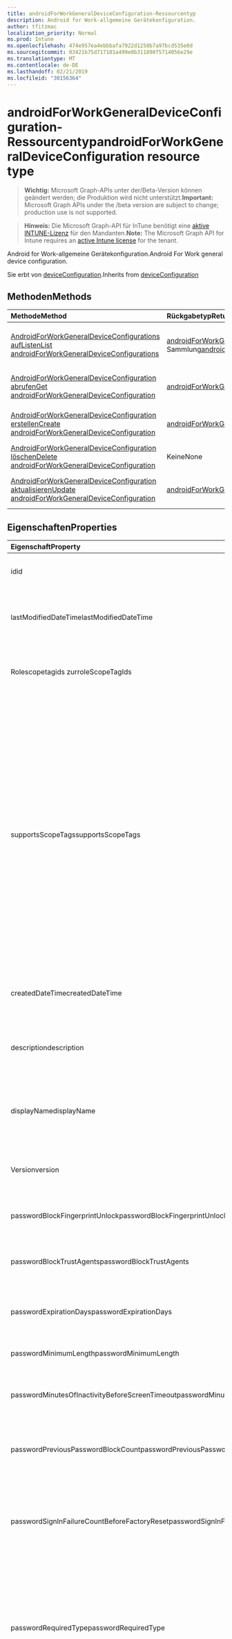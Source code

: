 ```yaml
---
title: androidForWorkGeneralDeviceConfiguration-Ressourcentyp
description: Android for Work-allgemeine Gerätekonfiguration.
author: tfitzmac
localization_priority: Normal
ms.prod: Intune
ms.openlocfilehash: 474e957ea4ebbbafa7922d1258b7a97bcd535e0d
ms.sourcegitcommit: 03421b75d717101a499e0b311890f5714056e29e
ms.translationtype: MT
ms.contentlocale: de-DE
ms.lasthandoff: 02/21/2019
ms.locfileid: "30156364"
---
```

# <a name="androidforworkgeneraldeviceconfiguration-resource-type"></a><span data-ttu-id="3cdc5-103">androidForWorkGeneralDeviceConfiguration-Ressourcentyp</span><span class="sxs-lookup"><span data-stu-id="3cdc5-103">androidForWorkGeneralDeviceConfiguration resource type</span></span>

> <span data-ttu-id="3cdc5-104">**Wichtig:** Microsoft Graph-APIs unter der/Beta-Version können geändert werden; die Produktion wird nicht unterstützt.</span><span class="sxs-lookup"><span data-stu-id="3cdc5-104">**Important:** Microsoft Graph APIs under the /beta version are subject to change; production use is not supported.</span></span>

> <span data-ttu-id="3cdc5-105">**Hinweis:** Die Microsoft Graph-API für InTune benötigt eine [aktive INTUNE-Lizenz](https://go.microsoft.com/fwlink/?linkid=839381) für den Mandanten.</span><span class="sxs-lookup"><span data-stu-id="3cdc5-105">**Note:** The Microsoft Graph API for Intune requires an [active Intune license](https://go.microsoft.com/fwlink/?linkid=839381) for the tenant.</span></span>

<span data-ttu-id="3cdc5-106">Android for Work-allgemeine Gerätekonfiguration.</span><span class="sxs-lookup"><span data-stu-id="3cdc5-106">Android For Work general device configuration.</span></span>


<span data-ttu-id="3cdc5-107">Sie erbt von [deviceConfiguration](../resources/intune-deviceconfig-deviceconfiguration.md).</span><span class="sxs-lookup"><span data-stu-id="3cdc5-107">Inherits from [deviceConfiguration](../resources/intune-deviceconfig-deviceconfiguration.md)</span></span>

## <a name="methods"></a><span data-ttu-id="3cdc5-108">Methoden</span><span class="sxs-lookup"><span data-stu-id="3cdc5-108">Methods</span></span>
|<span data-ttu-id="3cdc5-109">Methode</span><span class="sxs-lookup"><span data-stu-id="3cdc5-109">Method</span></span>|<span data-ttu-id="3cdc5-110">Rückgabetyp</span><span class="sxs-lookup"><span data-stu-id="3cdc5-110">Return Type</span></span>|<span data-ttu-id="3cdc5-111">Beschreibung</span><span class="sxs-lookup"><span data-stu-id="3cdc5-111">Description</span></span>|
|:---|:---|:---|
|[<span data-ttu-id="3cdc5-112">AndroidForWorkGeneralDeviceConfigurations aufListen</span><span class="sxs-lookup"><span data-stu-id="3cdc5-112">List androidForWorkGeneralDeviceConfigurations</span></span>](../api/intune-deviceconfig-androidforworkgeneraldeviceconfiguration-list.md)|<span data-ttu-id="3cdc5-113">[androidForWorkGeneralDeviceConfiguration](../resources/intune-deviceconfig-androidforworkgeneraldeviceconfiguration.md) -Sammlung</span><span class="sxs-lookup"><span data-stu-id="3cdc5-113">[androidForWorkGeneralDeviceConfiguration](../resources/intune-deviceconfig-androidforworkgeneraldeviceconfiguration.md) collection</span></span>|<span data-ttu-id="3cdc5-114">AufListen von Eigenschaften und Beziehungen der [androidForWorkGeneralDeviceConfiguration](../resources/intune-deviceconfig-androidforworkgeneraldeviceconfiguration.md) -Objekte.</span><span class="sxs-lookup"><span data-stu-id="3cdc5-114">List properties and relationships of the [androidForWorkGeneralDeviceConfiguration](../resources/intune-deviceconfig-androidforworkgeneraldeviceconfiguration.md) objects.</span></span>|
|[<span data-ttu-id="3cdc5-115">AndroidForWorkGeneralDeviceConfiguration abrufen</span><span class="sxs-lookup"><span data-stu-id="3cdc5-115">Get androidForWorkGeneralDeviceConfiguration</span></span>](../api/intune-deviceconfig-androidforworkgeneraldeviceconfiguration-get.md)|[<span data-ttu-id="3cdc5-116">androidForWorkGeneralDeviceConfiguration</span><span class="sxs-lookup"><span data-stu-id="3cdc5-116">androidForWorkGeneralDeviceConfiguration</span></span>](../resources/intune-deviceconfig-androidforworkgeneraldeviceconfiguration.md)|<span data-ttu-id="3cdc5-117">Lesen von Eigenschaften und Beziehungen des [androidForWorkGeneralDeviceConfiguration](../resources/intune-deviceconfig-androidforworkgeneraldeviceconfiguration.md) -Objekts.</span><span class="sxs-lookup"><span data-stu-id="3cdc5-117">Read properties and relationships of the [androidForWorkGeneralDeviceConfiguration](../resources/intune-deviceconfig-androidforworkgeneraldeviceconfiguration.md) object.</span></span>|
|[<span data-ttu-id="3cdc5-118">AndroidForWorkGeneralDeviceConfiguration erstellen</span><span class="sxs-lookup"><span data-stu-id="3cdc5-118">Create androidForWorkGeneralDeviceConfiguration</span></span>](../api/intune-deviceconfig-androidforworkgeneraldeviceconfiguration-create.md)|[<span data-ttu-id="3cdc5-119">androidForWorkGeneralDeviceConfiguration</span><span class="sxs-lookup"><span data-stu-id="3cdc5-119">androidForWorkGeneralDeviceConfiguration</span></span>](../resources/intune-deviceconfig-androidforworkgeneraldeviceconfiguration.md)|<span data-ttu-id="3cdc5-120">Erstellen eines neuen [androidForWorkGeneralDeviceConfiguration](../resources/intune-deviceconfig-androidforworkgeneraldeviceconfiguration.md) -Objekts.</span><span class="sxs-lookup"><span data-stu-id="3cdc5-120">Create a new [androidForWorkGeneralDeviceConfiguration](../resources/intune-deviceconfig-androidforworkgeneraldeviceconfiguration.md) object.</span></span>|
|[<span data-ttu-id="3cdc5-121">AndroidForWorkGeneralDeviceConfiguration löschen</span><span class="sxs-lookup"><span data-stu-id="3cdc5-121">Delete androidForWorkGeneralDeviceConfiguration</span></span>](../api/intune-deviceconfig-androidforworkgeneraldeviceconfiguration-delete.md)|<span data-ttu-id="3cdc5-122">Keine</span><span class="sxs-lookup"><span data-stu-id="3cdc5-122">None</span></span>|<span data-ttu-id="3cdc5-123">Löscht eine [androidForWorkGeneralDeviceConfiguration](../resources/intune-deviceconfig-androidforworkgeneraldeviceconfiguration.md).</span><span class="sxs-lookup"><span data-stu-id="3cdc5-123">Deletes a [androidForWorkGeneralDeviceConfiguration](../resources/intune-deviceconfig-androidforworkgeneraldeviceconfiguration.md).</span></span>|
|[<span data-ttu-id="3cdc5-124">AndroidForWorkGeneralDeviceConfiguration aktualisieren</span><span class="sxs-lookup"><span data-stu-id="3cdc5-124">Update androidForWorkGeneralDeviceConfiguration</span></span>](../api/intune-deviceconfig-androidforworkgeneraldeviceconfiguration-update.md)|[<span data-ttu-id="3cdc5-125">androidForWorkGeneralDeviceConfiguration</span><span class="sxs-lookup"><span data-stu-id="3cdc5-125">androidForWorkGeneralDeviceConfiguration</span></span>](../resources/intune-deviceconfig-androidforworkgeneraldeviceconfiguration.md)|<span data-ttu-id="3cdc5-126">Aktualisieren der Eigenschaften eines [androidForWorkGeneralDeviceConfiguration](../resources/intune-deviceconfig-androidforworkgeneraldeviceconfiguration.md) -Objekts.</span><span class="sxs-lookup"><span data-stu-id="3cdc5-126">Update the properties of a [androidForWorkGeneralDeviceConfiguration](../resources/intune-deviceconfig-androidforworkgeneraldeviceconfiguration.md) object.</span></span>|

## <a name="properties"></a><span data-ttu-id="3cdc5-127">Eigenschaften</span><span class="sxs-lookup"><span data-stu-id="3cdc5-127">Properties</span></span>
|<span data-ttu-id="3cdc5-128">Eigenschaft</span><span class="sxs-lookup"><span data-stu-id="3cdc5-128">Property</span></span>|<span data-ttu-id="3cdc5-129">Typ</span><span class="sxs-lookup"><span data-stu-id="3cdc5-129">Type</span></span>|<span data-ttu-id="3cdc5-130">Beschreibung</span><span class="sxs-lookup"><span data-stu-id="3cdc5-130">Description</span></span>|
|:---|:---|:---|
|<span data-ttu-id="3cdc5-131">id</span><span class="sxs-lookup"><span data-stu-id="3cdc5-131">id</span></span>|<span data-ttu-id="3cdc5-132">string</span><span class="sxs-lookup"><span data-stu-id="3cdc5-132">String</span></span>|<span data-ttu-id="3cdc5-133">Schlüssel der Entität</span><span class="sxs-lookup"><span data-stu-id="3cdc5-133">Key of the entity.</span></span> <span data-ttu-id="3cdc5-134">Geerbt von [deviceConfiguration](../resources/intune-deviceconfig-deviceconfiguration.md).</span><span class="sxs-lookup"><span data-stu-id="3cdc5-134">Inherited from [deviceConfiguration](../resources/intune-deviceconfig-deviceconfiguration.md)</span></span>|
|<span data-ttu-id="3cdc5-135">lastModifiedDateTime</span><span class="sxs-lookup"><span data-stu-id="3cdc5-135">lastModifiedDateTime</span></span>|<span data-ttu-id="3cdc5-136">DateTimeOffset</span><span class="sxs-lookup"><span data-stu-id="3cdc5-136">DateTimeOffset</span></span>|<span data-ttu-id="3cdc5-137">Datum und Uhrzeit der letzten Änderung des Objekts.</span><span class="sxs-lookup"><span data-stu-id="3cdc5-137">DateTime the object was last modified.</span></span> <span data-ttu-id="3cdc5-138">Geerbt von [deviceConfiguration](../resources/intune-deviceconfig-deviceconfiguration.md).</span><span class="sxs-lookup"><span data-stu-id="3cdc5-138">Inherited from [deviceConfiguration](../resources/intune-deviceconfig-deviceconfiguration.md)</span></span>|
|<span data-ttu-id="3cdc5-139">Rolescopetagids zur</span><span class="sxs-lookup"><span data-stu-id="3cdc5-139">roleScopeTagIds</span></span>|<span data-ttu-id="3cdc5-140">String collection</span><span class="sxs-lookup"><span data-stu-id="3cdc5-140">String collection</span></span>|<span data-ttu-id="3cdc5-141">Liste der Bereichs Tags für diese Entitätsinstanz.</span><span class="sxs-lookup"><span data-stu-id="3cdc5-141">List of Scope Tags for this Entity instance.</span></span> <span data-ttu-id="3cdc5-142">Geerbt von [deviceConfiguration](../resources/intune-deviceconfig-deviceconfiguration.md).</span><span class="sxs-lookup"><span data-stu-id="3cdc5-142">Inherited from [deviceConfiguration](../resources/intune-deviceconfig-deviceconfiguration.md)</span></span>|
|<span data-ttu-id="3cdc5-143">supportsScopeTags</span><span class="sxs-lookup"><span data-stu-id="3cdc5-143">supportsScopeTags</span></span>|<span data-ttu-id="3cdc5-144">Boolescher Wert</span><span class="sxs-lookup"><span data-stu-id="3cdc5-144">Boolean</span></span>|<span data-ttu-id="3cdc5-145">Gibt an, ob die zugrunde liegende Gerätekonfiguration die Zuweisung von Bereichs Tags unterstützt.</span><span class="sxs-lookup"><span data-stu-id="3cdc5-145">Indicates whether or not the underlying Device Configuration supports the assignment of scope tags.</span></span> <span data-ttu-id="3cdc5-146">Das Zuweisen zur ScopeTags-Eigenschaft ist nicht zulässig, wenn dieser Wert auf false festgelegt ist und Entitäten für bereichsbezogene Benutzer nicht sichtbar sind.</span><span class="sxs-lookup"><span data-stu-id="3cdc5-146">Assigning to the ScopeTags property is not allowed when this value is false and entities will not be visible to scoped users.</span></span> <span data-ttu-id="3cdc5-147">Dies geschieht für in Silverlight erstellte Legacy Richtlinien und kann durch Löschen und erneutes Erstellen der Richtlinie im Azure-Portal aufgelöst werden.</span><span class="sxs-lookup"><span data-stu-id="3cdc5-147">This occurs for Legacy policies created in Silverlight and can be resolved by deleting and recreating the policy in the Azure Portal.</span></span> <span data-ttu-id="3cdc5-148">Diese Eigenschaft ist schreibgeschützt.</span><span class="sxs-lookup"><span data-stu-id="3cdc5-148">This property is read-only.</span></span> <span data-ttu-id="3cdc5-149">Geerbt von [deviceConfiguration](../resources/intune-deviceconfig-deviceconfiguration.md).</span><span class="sxs-lookup"><span data-stu-id="3cdc5-149">Inherited from [deviceConfiguration](../resources/intune-deviceconfig-deviceconfiguration.md)</span></span>|
|<span data-ttu-id="3cdc5-150">createdDateTime</span><span class="sxs-lookup"><span data-stu-id="3cdc5-150">createdDateTime</span></span>|<span data-ttu-id="3cdc5-151">DateTimeOffset</span><span class="sxs-lookup"><span data-stu-id="3cdc5-151">DateTimeOffset</span></span>|<span data-ttu-id="3cdc5-152">Datum und Uhrzeit der Erstellung des Objekts.</span><span class="sxs-lookup"><span data-stu-id="3cdc5-152">DateTime the object was created.</span></span> <span data-ttu-id="3cdc5-153">Geerbt von [deviceConfiguration](../resources/intune-deviceconfig-deviceconfiguration.md).</span><span class="sxs-lookup"><span data-stu-id="3cdc5-153">Inherited from [deviceConfiguration](../resources/intune-deviceconfig-deviceconfiguration.md)</span></span>|
|<span data-ttu-id="3cdc5-154">description</span><span class="sxs-lookup"><span data-stu-id="3cdc5-154">description</span></span>|<span data-ttu-id="3cdc5-155">Zeichenfolge</span><span class="sxs-lookup"><span data-stu-id="3cdc5-155">String</span></span>|<span data-ttu-id="3cdc5-156">Beschreibung der Gerätekonfiguration (vom Administrator festgelegt).</span><span class="sxs-lookup"><span data-stu-id="3cdc5-156">Admin provided description of the Device Configuration.</span></span> <span data-ttu-id="3cdc5-157">Geerbt von [deviceConfiguration](../resources/intune-deviceconfig-deviceconfiguration.md).</span><span class="sxs-lookup"><span data-stu-id="3cdc5-157">Inherited from [deviceConfiguration](../resources/intune-deviceconfig-deviceconfiguration.md)</span></span>|
|<span data-ttu-id="3cdc5-158">displayName</span><span class="sxs-lookup"><span data-stu-id="3cdc5-158">displayName</span></span>|<span data-ttu-id="3cdc5-159">Zeichenfolge</span><span class="sxs-lookup"><span data-stu-id="3cdc5-159">String</span></span>|<span data-ttu-id="3cdc5-160">Name der Gerätekonfiguration (vom Administrator festgelegt).</span><span class="sxs-lookup"><span data-stu-id="3cdc5-160">Admin provided name of the device configuration.</span></span> <span data-ttu-id="3cdc5-161">Geerbt von [deviceConfiguration](../resources/intune-deviceconfig-deviceconfiguration.md).</span><span class="sxs-lookup"><span data-stu-id="3cdc5-161">Inherited from [deviceConfiguration](../resources/intune-deviceconfig-deviceconfiguration.md)</span></span>|
|<span data-ttu-id="3cdc5-162">Version</span><span class="sxs-lookup"><span data-stu-id="3cdc5-162">version</span></span>|<span data-ttu-id="3cdc5-163">Int32</span><span class="sxs-lookup"><span data-stu-id="3cdc5-163">Int32</span></span>|<span data-ttu-id="3cdc5-164">Version der Gerätekonfiguration.</span><span class="sxs-lookup"><span data-stu-id="3cdc5-164">Version of the device configuration.</span></span> <span data-ttu-id="3cdc5-165">Geerbt von [deviceConfiguration](../resources/intune-deviceconfig-deviceconfiguration.md).</span><span class="sxs-lookup"><span data-stu-id="3cdc5-165">Inherited from [deviceConfiguration](../resources/intune-deviceconfig-deviceconfiguration.md)</span></span>|
|<span data-ttu-id="3cdc5-166">passwordBlockFingerprintUnlock</span><span class="sxs-lookup"><span data-stu-id="3cdc5-166">passwordBlockFingerprintUnlock</span></span>|<span data-ttu-id="3cdc5-167">Boolean</span><span class="sxs-lookup"><span data-stu-id="3cdc5-167">Boolean</span></span>|<span data-ttu-id="3cdc5-168">Gibt an, ob die Entsperrung durch Fingerabdruck blockiert werden soll.</span><span class="sxs-lookup"><span data-stu-id="3cdc5-168">Indicates whether or not to block fingerprint unlock.</span></span>|
|<span data-ttu-id="3cdc5-169">passwordBlockTrustAgents</span><span class="sxs-lookup"><span data-stu-id="3cdc5-169">passwordBlockTrustAgents</span></span>|<span data-ttu-id="3cdc5-170">Boolescher Wert</span><span class="sxs-lookup"><span data-stu-id="3cdc5-170">Boolean</span></span>|<span data-ttu-id="3cdc5-171">Gibt an, ob Smart Lock oder andere Vertrauensstellungs-Agents blockiert werden sollen.</span><span class="sxs-lookup"><span data-stu-id="3cdc5-171">Indicates whether or not to block Smart Lock and other trust agents.</span></span>|
|<span data-ttu-id="3cdc5-172">passwordExpirationDays</span><span class="sxs-lookup"><span data-stu-id="3cdc5-172">passwordExpirationDays</span></span>|<span data-ttu-id="3cdc5-173">Int32</span><span class="sxs-lookup"><span data-stu-id="3cdc5-173">Int32</span></span>|<span data-ttu-id="3cdc5-174">Zeit in Tagen bis zum Ablaufen des Kennworts.</span><span class="sxs-lookup"><span data-stu-id="3cdc5-174">Number of days before the password expires.</span></span> <span data-ttu-id="3cdc5-175">Gültige Werte: 1 bis 365.</span><span class="sxs-lookup"><span data-stu-id="3cdc5-175">Valid values 1 to 365</span></span>|
|<span data-ttu-id="3cdc5-176">passwordMinimumLength</span><span class="sxs-lookup"><span data-stu-id="3cdc5-176">passwordMinimumLength</span></span>|<span data-ttu-id="3cdc5-177">Int32</span><span class="sxs-lookup"><span data-stu-id="3cdc5-177">Int32</span></span>|<span data-ttu-id="3cdc5-178">Mindestlänge von Kennwörtern.</span><span class="sxs-lookup"><span data-stu-id="3cdc5-178">Minimum length of passwords.</span></span> <span data-ttu-id="3cdc5-179">Gültige Werte: 4 bis 16.</span><span class="sxs-lookup"><span data-stu-id="3cdc5-179">Valid values 4 to 16</span></span>|
|<span data-ttu-id="3cdc5-180">passwordMinutesOfInactivityBeforeScreenTimeout</span><span class="sxs-lookup"><span data-stu-id="3cdc5-180">passwordMinutesOfInactivityBeforeScreenTimeout</span></span>|<span data-ttu-id="3cdc5-181">Int32</span><span class="sxs-lookup"><span data-stu-id="3cdc5-181">Int32</span></span>|<span data-ttu-id="3cdc5-182">Zeitraum von Inaktivität in Minuten, bevor es zu einem Bildschirmtimeout kommt</span><span class="sxs-lookup"><span data-stu-id="3cdc5-182">Minutes of inactivity before the screen times out.</span></span>|
|<span data-ttu-id="3cdc5-183">passwordPreviousPasswordBlockCount</span><span class="sxs-lookup"><span data-stu-id="3cdc5-183">passwordPreviousPasswordBlockCount</span></span>|<span data-ttu-id="3cdc5-184">Int32</span><span class="sxs-lookup"><span data-stu-id="3cdc5-184">Int32</span></span>|<span data-ttu-id="3cdc5-185">Anzahl der zuletzt verwendeten Kennwörter, die nicht erneut verwendet werden dürfen.</span><span class="sxs-lookup"><span data-stu-id="3cdc5-185">Number of previous passwords to block.</span></span> <span data-ttu-id="3cdc5-186">Gültige Werte: 0 bis 24.</span><span class="sxs-lookup"><span data-stu-id="3cdc5-186">Valid values 0 to 24</span></span>|
|<span data-ttu-id="3cdc5-187">passwordSignInFailureCountBeforeFactoryReset</span><span class="sxs-lookup"><span data-stu-id="3cdc5-187">passwordSignInFailureCountBeforeFactoryReset</span></span>|<span data-ttu-id="3cdc5-188">Int32</span><span class="sxs-lookup"><span data-stu-id="3cdc5-188">Int32</span></span>|<span data-ttu-id="3cdc5-189">Legt fest, nach wie vielen fehlgeschlagenen Anmeldeversuchen eine Zurücksetzung auf die Werkseinstellungen durchgeführt wird.</span><span class="sxs-lookup"><span data-stu-id="3cdc5-189">Number of sign in failures allowed before factory reset.</span></span> <span data-ttu-id="3cdc5-190">Gültige Werte 1 bis 16</span><span class="sxs-lookup"><span data-stu-id="3cdc5-190">Valid values 1 to 16</span></span>|
|<span data-ttu-id="3cdc5-191">passwordRequiredType</span><span class="sxs-lookup"><span data-stu-id="3cdc5-191">passwordRequiredType</span></span>|[<span data-ttu-id="3cdc5-192">androidForWorkRequiredPasswordType</span><span class="sxs-lookup"><span data-stu-id="3cdc5-192">androidForWorkRequiredPasswordType</span></span>](../resources/intune-deviceconfig-androidforworkrequiredpasswordtype.md)|<span data-ttu-id="3cdc5-193">Geforderter Kennworttyp.</span><span class="sxs-lookup"><span data-stu-id="3cdc5-193">Type of password that is required.</span></span> <span data-ttu-id="3cdc5-194">Mögliche Werte sind: `deviceDefault`, `lowSecurityBiometric`, `required`, `atLeastNumeric`, `numericComplex`, `atLeastAlphabetic`, `atLeastAlphanumeric` und `alphanumericWithSymbols`.</span><span class="sxs-lookup"><span data-stu-id="3cdc5-194">Possible values are: `deviceDefault`, `lowSecurityBiometric`, `required`, `atLeastNumeric`, `numericComplex`, `atLeastAlphabetic`, `atLeastAlphanumeric`, `alphanumericWithSymbols`.</span></span>|
|<span data-ttu-id="3cdc5-195">workProfileDataSharingType</span><span class="sxs-lookup"><span data-stu-id="3cdc5-195">workProfileDataSharingType</span></span>|[<span data-ttu-id="3cdc5-196">androidForWorkCrossProfileDataSharingType</span><span class="sxs-lookup"><span data-stu-id="3cdc5-196">androidForWorkCrossProfileDataSharingType</span></span>](../resources/intune-deviceconfig-androidforworkcrossprofiledatasharingtype.md)|<span data-ttu-id="3cdc5-197">Typ der zulässigen Datenfreigabe.</span><span class="sxs-lookup"><span data-stu-id="3cdc5-197">Type of data sharing that is allowed.</span></span> <span data-ttu-id="3cdc5-198">Mögliche Werte: `deviceDefault`, `preventAny`, `allowPersonalToWork`, `noRestrictions`.</span><span class="sxs-lookup"><span data-stu-id="3cdc5-198">Possible values are: `deviceDefault`, `preventAny`, `allowPersonalToWork`, `noRestrictions`.</span></span>|
|<span data-ttu-id="3cdc5-199">workProfileBlockNotificationsWhileDeviceLocked</span><span class="sxs-lookup"><span data-stu-id="3cdc5-199">workProfileBlockNotificationsWhileDeviceLocked</span></span>|<span data-ttu-id="3cdc5-200">Boolescher Wert</span><span class="sxs-lookup"><span data-stu-id="3cdc5-200">Boolean</span></span>|<span data-ttu-id="3cdc5-201">Gibt an, ob Benachrichtigungen blockiert werden sollen, während das Gerät gesperrt ist.</span><span class="sxs-lookup"><span data-stu-id="3cdc5-201">Indicates whether or not to block notifications while device locked.</span></span>|
|<span data-ttu-id="3cdc5-202">workProfileBlockAddingAccounts</span><span class="sxs-lookup"><span data-stu-id="3cdc5-202">workProfileBlockAddingAccounts</span></span>|<span data-ttu-id="3cdc5-203">Boolescher Wert</span><span class="sxs-lookup"><span data-stu-id="3cdc5-203">Boolean</span></span>|<span data-ttu-id="3cdc5-204">Verhindern, dass Benutzerkonten im Arbeitsprofil hinzufügen/entfernen.</span><span class="sxs-lookup"><span data-stu-id="3cdc5-204">Block users from adding/removing accounts in work profile.</span></span>|
|<span data-ttu-id="3cdc5-205">workProfileBluetoothEnableContactSharing</span><span class="sxs-lookup"><span data-stu-id="3cdc5-205">workProfileBluetoothEnableContactSharing</span></span>|<span data-ttu-id="3cdc5-206">Boolescher Wert</span><span class="sxs-lookup"><span data-stu-id="3cdc5-206">Boolean</span></span>|<span data-ttu-id="3cdc5-207">Bluetooth-Geräte können auf Enterprise-Kontakte zugreifen.</span><span class="sxs-lookup"><span data-stu-id="3cdc5-207">Allow bluetooth devices to access enterprise contacts.</span></span>|
|<span data-ttu-id="3cdc5-208">workProfileBlockScreenCapture</span><span class="sxs-lookup"><span data-stu-id="3cdc5-208">workProfileBlockScreenCapture</span></span>|<span data-ttu-id="3cdc5-209">Boolescher Wert</span><span class="sxs-lookup"><span data-stu-id="3cdc5-209">Boolean</span></span>|<span data-ttu-id="3cdc5-210">Blockieren der Bildschirmaufzeichnung im Arbeitsprofil.</span><span class="sxs-lookup"><span data-stu-id="3cdc5-210">Block screen capture in work profile.</span></span>|
|<span data-ttu-id="3cdc5-211">workProfileBlockCrossProfileCallerId</span><span class="sxs-lookup"><span data-stu-id="3cdc5-211">workProfileBlockCrossProfileCallerId</span></span>|<span data-ttu-id="3cdc5-212">Boolescher Wert</span><span class="sxs-lookup"><span data-stu-id="3cdc5-212">Boolean</span></span>|<span data-ttu-id="3cdc5-213">Blockieren der Anzeige von Arbeitsprofil-Anrufer-ID im persönlichen Profil.</span><span class="sxs-lookup"><span data-stu-id="3cdc5-213">Block display work profile caller ID in personal profile.</span></span>|
|<span data-ttu-id="3cdc5-214">workProfileBlockCamera</span><span class="sxs-lookup"><span data-stu-id="3cdc5-214">workProfileBlockCamera</span></span>|<span data-ttu-id="3cdc5-215">Boolescher Wert</span><span class="sxs-lookup"><span data-stu-id="3cdc5-215">Boolean</span></span>|<span data-ttu-id="3cdc5-216">Arbeitsprofil Kamera blockieren.</span><span class="sxs-lookup"><span data-stu-id="3cdc5-216">Block work profile camera.</span></span>|
|<span data-ttu-id="3cdc5-217">workProfileBlockCrossProfileContactsSearch</span><span class="sxs-lookup"><span data-stu-id="3cdc5-217">workProfileBlockCrossProfileContactsSearch</span></span>|<span data-ttu-id="3cdc5-218">Boolescher Wert</span><span class="sxs-lookup"><span data-stu-id="3cdc5-218">Boolean</span></span>|<span data-ttu-id="3cdc5-219">Blockieren der Verfügbarkeit von Arbeitsprofil Kontakten im persönlichen Profil</span><span class="sxs-lookup"><span data-stu-id="3cdc5-219">Block work profile contacts availability in personal profile.</span></span>|
|<span data-ttu-id="3cdc5-220">workProfileBlockCrossProfileCopyPaste</span><span class="sxs-lookup"><span data-stu-id="3cdc5-220">workProfileBlockCrossProfileCopyPaste</span></span>|<span data-ttu-id="3cdc5-221">Boolescher Wert</span><span class="sxs-lookup"><span data-stu-id="3cdc5-221">Boolean</span></span>|<span data-ttu-id="3cdc5-222">Boolescher Wert, der angibt, ob die Einstellung Cross profile Copy/Paste nicht zulassen aktiviert ist.</span><span class="sxs-lookup"><span data-stu-id="3cdc5-222">Boolean that indicates if the setting disallow cross profile copy/paste is enabled.</span></span>|
|<span data-ttu-id="3cdc5-223">workProfileDefaultAppPermissionPolicy</span><span class="sxs-lookup"><span data-stu-id="3cdc5-223">workProfileDefaultAppPermissionPolicy</span></span>|[<span data-ttu-id="3cdc5-224">androidForWorkDefaultAppPermissionPolicyType</span><span class="sxs-lookup"><span data-stu-id="3cdc5-224">androidForWorkDefaultAppPermissionPolicyType</span></span>](../resources/intune-deviceconfig-androidforworkdefaultapppermissionpolicytype.md)|<span data-ttu-id="3cdc5-225">Geforderter Kennworttyp.</span><span class="sxs-lookup"><span data-stu-id="3cdc5-225">Type of password that is required.</span></span> <span data-ttu-id="3cdc5-226">Mögliche Werte: `deviceDefault`, `prompt`, `autoGrant`, `autoDeny`.</span><span class="sxs-lookup"><span data-stu-id="3cdc5-226">Possible values are: `deviceDefault`, `prompt`, `autoGrant`, `autoDeny`.</span></span>|
|<span data-ttu-id="3cdc5-227">Eigenschaften workprofilepasswordblockfingerprintunlock</span><span class="sxs-lookup"><span data-stu-id="3cdc5-227">workProfilePasswordBlockFingerprintUnlock</span></span>|<span data-ttu-id="3cdc5-228">Boolescher Wert</span><span class="sxs-lookup"><span data-stu-id="3cdc5-228">Boolean</span></span>|<span data-ttu-id="3cdc5-229">Gibt an, ob die Fingerabdruck Sperre für das Arbeitsprofil blockiert werden soll.</span><span class="sxs-lookup"><span data-stu-id="3cdc5-229">Indicates whether or not to block fingerprint unlock for work profile.</span></span>|
|<span data-ttu-id="3cdc5-230">workProfilePasswordBlockTrustAgents</span><span class="sxs-lookup"><span data-stu-id="3cdc5-230">workProfilePasswordBlockTrustAgents</span></span>|<span data-ttu-id="3cdc5-231">Boolescher Wert</span><span class="sxs-lookup"><span data-stu-id="3cdc5-231">Boolean</span></span>|<span data-ttu-id="3cdc5-232">Gibt an, ob die Smart Lock-und andere Trust-Agents für das Arbeitsprofil blockiert werden sollen.</span><span class="sxs-lookup"><span data-stu-id="3cdc5-232">Indicates whether or not to block Smart Lock and other trust agents for work profile.</span></span>|
|<span data-ttu-id="3cdc5-233">workProfilePasswordExpirationDays</span><span class="sxs-lookup"><span data-stu-id="3cdc5-233">workProfilePasswordExpirationDays</span></span>|<span data-ttu-id="3cdc5-234">Int32</span><span class="sxs-lookup"><span data-stu-id="3cdc5-234">Int32</span></span>|<span data-ttu-id="3cdc5-235">Anzahl der Tage vor Ablauf des Arbeitsprofil Kennworts.</span><span class="sxs-lookup"><span data-stu-id="3cdc5-235">Number of days before the work profile password expires.</span></span> <span data-ttu-id="3cdc5-236">Gültige Werte: 1 bis 365.</span><span class="sxs-lookup"><span data-stu-id="3cdc5-236">Valid values 1 to 365</span></span>|
|<span data-ttu-id="3cdc5-237">workProfilePasswordMinimumLength</span><span class="sxs-lookup"><span data-stu-id="3cdc5-237">workProfilePasswordMinimumLength</span></span>|<span data-ttu-id="3cdc5-238">Int32</span><span class="sxs-lookup"><span data-stu-id="3cdc5-238">Int32</span></span>|<span data-ttu-id="3cdc5-239">Minimale Länge des Arbeitsprofil Kennworts.</span><span class="sxs-lookup"><span data-stu-id="3cdc5-239">Minimum length of work profile password.</span></span> <span data-ttu-id="3cdc5-240">Gültige Werte: 4 bis 16.</span><span class="sxs-lookup"><span data-stu-id="3cdc5-240">Valid values 4 to 16</span></span>|
|<span data-ttu-id="3cdc5-241">workProfilePasswordMinNumericCharacters</span><span class="sxs-lookup"><span data-stu-id="3cdc5-241">workProfilePasswordMinNumericCharacters</span></span>|<span data-ttu-id="3cdc5-242">Int32</span><span class="sxs-lookup"><span data-stu-id="3cdc5-242">Int32</span></span>|<span data-ttu-id="3cdc5-243">Minimale Anzahl von numerischen Zeichen, die im Arbeitsprofil Kennwort erforderlich sind.</span><span class="sxs-lookup"><span data-stu-id="3cdc5-243">Minimum # of numeric characters required in work profile password.</span></span> <span data-ttu-id="3cdc5-244">Gültige Werte 1 bis 10</span><span class="sxs-lookup"><span data-stu-id="3cdc5-244">Valid values 1 to 10</span></span>|
|<span data-ttu-id="3cdc5-245">workProfilePasswordMinNonLetterCharacters</span><span class="sxs-lookup"><span data-stu-id="3cdc5-245">workProfilePasswordMinNonLetterCharacters</span></span>|<span data-ttu-id="3cdc5-246">Int32</span><span class="sxs-lookup"><span data-stu-id="3cdc5-246">Int32</span></span>|<span data-ttu-id="3cdc5-247">Mindestanzahl von Buchstaben, die im Arbeitsprofil Kennwort erforderlich sind.</span><span class="sxs-lookup"><span data-stu-id="3cdc5-247">Minimum # of non-letter characters required in work profile password.</span></span> <span data-ttu-id="3cdc5-248">Gültige Werte 1 bis 10</span><span class="sxs-lookup"><span data-stu-id="3cdc5-248">Valid values 1 to 10</span></span>|
|<span data-ttu-id="3cdc5-249">workProfilePasswordMinLetterCharacters</span><span class="sxs-lookup"><span data-stu-id="3cdc5-249">workProfilePasswordMinLetterCharacters</span></span>|<span data-ttu-id="3cdc5-250">Int32</span><span class="sxs-lookup"><span data-stu-id="3cdc5-250">Int32</span></span>|<span data-ttu-id="3cdc5-251">Mindestanzahl von Buchstaben, die im Arbeitsprofil Kennwort erforderlich sind.</span><span class="sxs-lookup"><span data-stu-id="3cdc5-251">Minimum # of letter characters required in work profile password.</span></span> <span data-ttu-id="3cdc5-252">Gültige Werte 1 bis 10</span><span class="sxs-lookup"><span data-stu-id="3cdc5-252">Valid values 1 to 10</span></span>|
|<span data-ttu-id="3cdc5-253">workProfilePasswordMinLowerCaseCharacters</span><span class="sxs-lookup"><span data-stu-id="3cdc5-253">workProfilePasswordMinLowerCaseCharacters</span></span>|<span data-ttu-id="3cdc5-254">Int32</span><span class="sxs-lookup"><span data-stu-id="3cdc5-254">Int32</span></span>|<span data-ttu-id="3cdc5-255">Minimale Anzahl von Kleinbuchstaben, die im Arbeitsprofil Kennwort erforderlich sind.</span><span class="sxs-lookup"><span data-stu-id="3cdc5-255">Minimum # of lower-case characters required in work profile password.</span></span> <span data-ttu-id="3cdc5-256">Gültige Werte 1 bis 10</span><span class="sxs-lookup"><span data-stu-id="3cdc5-256">Valid values 1 to 10</span></span>|
|<span data-ttu-id="3cdc5-257">workProfilePasswordMinUpperCaseCharacters</span><span class="sxs-lookup"><span data-stu-id="3cdc5-257">workProfilePasswordMinUpperCaseCharacters</span></span>|<span data-ttu-id="3cdc5-258">Int32</span><span class="sxs-lookup"><span data-stu-id="3cdc5-258">Int32</span></span>|<span data-ttu-id="3cdc5-259">Minimale Anzahl von Großbuchstaben, die im Arbeitsprofil Kennwort erforderlich sind.</span><span class="sxs-lookup"><span data-stu-id="3cdc5-259">Minimum # of upper-case characters required in work profile password.</span></span> <span data-ttu-id="3cdc5-260">Gültige Werte 1 bis 10</span><span class="sxs-lookup"><span data-stu-id="3cdc5-260">Valid values 1 to 10</span></span>|
|<span data-ttu-id="3cdc5-261">workProfilePasswordMinSymbolCharacters</span><span class="sxs-lookup"><span data-stu-id="3cdc5-261">workProfilePasswordMinSymbolCharacters</span></span>|<span data-ttu-id="3cdc5-262">Int32</span><span class="sxs-lookup"><span data-stu-id="3cdc5-262">Int32</span></span>|<span data-ttu-id="3cdc5-263">Minimale Anzahl von Symbolen, die im Arbeitsprofil Kennwort erforderlich sind.</span><span class="sxs-lookup"><span data-stu-id="3cdc5-263">Minimum # of symbols required in work profile password.</span></span> <span data-ttu-id="3cdc5-264">Gültige Werte 1 bis 10</span><span class="sxs-lookup"><span data-stu-id="3cdc5-264">Valid values 1 to 10</span></span>|
|<span data-ttu-id="3cdc5-265">workProfilePasswordMinutesOfInactivityBeforeScreenTimeout</span><span class="sxs-lookup"><span data-stu-id="3cdc5-265">workProfilePasswordMinutesOfInactivityBeforeScreenTimeout</span></span>|<span data-ttu-id="3cdc5-266">Int32</span><span class="sxs-lookup"><span data-stu-id="3cdc5-266">Int32</span></span>|<span data-ttu-id="3cdc5-267">Zeitraum von Inaktivität in Minuten, bevor es zu einem Bildschirmtimeout kommt</span><span class="sxs-lookup"><span data-stu-id="3cdc5-267">Minutes of inactivity before the screen times out.</span></span>|
|<span data-ttu-id="3cdc5-268">workProfilePasswordPreviousPasswordBlockCount</span><span class="sxs-lookup"><span data-stu-id="3cdc5-268">workProfilePasswordPreviousPasswordBlockCount</span></span>|<span data-ttu-id="3cdc5-269">Int32</span><span class="sxs-lookup"><span data-stu-id="3cdc5-269">Int32</span></span>|<span data-ttu-id="3cdc5-270">Anzahl der vorherigen Arbeitsprofil Kennwörter, die blockiert werden sollen.</span><span class="sxs-lookup"><span data-stu-id="3cdc5-270">Number of previous work profile passwords to block.</span></span> <span data-ttu-id="3cdc5-271">Gültige Werte: 0 bis 24.</span><span class="sxs-lookup"><span data-stu-id="3cdc5-271">Valid values 0 to 24</span></span>|
|<span data-ttu-id="3cdc5-272">workProfilePasswordSignInFailureCountBeforeFactoryReset</span><span class="sxs-lookup"><span data-stu-id="3cdc5-272">workProfilePasswordSignInFailureCountBeforeFactoryReset</span></span>|<span data-ttu-id="3cdc5-273">Int32</span><span class="sxs-lookup"><span data-stu-id="3cdc5-273">Int32</span></span>|<span data-ttu-id="3cdc5-274">Anzahl der zulässigen Anmeldefehler vor dem Entfernen des Arbeitsprofils und aller gelöschten Unternehmensdaten.</span><span class="sxs-lookup"><span data-stu-id="3cdc5-274">Number of sign in failures allowed before work profile is removed and all corporate data deleted.</span></span> <span data-ttu-id="3cdc5-275">Gültige Werte 1 bis 16</span><span class="sxs-lookup"><span data-stu-id="3cdc5-275">Valid values 1 to 16</span></span>|
|<span data-ttu-id="3cdc5-276">workProfilePasswordRequiredType</span><span class="sxs-lookup"><span data-stu-id="3cdc5-276">workProfilePasswordRequiredType</span></span>|[<span data-ttu-id="3cdc5-277">androidForWorkRequiredPasswordType</span><span class="sxs-lookup"><span data-stu-id="3cdc5-277">androidForWorkRequiredPasswordType</span></span>](../resources/intune-deviceconfig-androidforworkrequiredpasswordtype.md)|<span data-ttu-id="3cdc5-278">Typ des erforderlichen Arbeitsprofil Kennworts.</span><span class="sxs-lookup"><span data-stu-id="3cdc5-278">Type of work profile password that is required.</span></span> <span data-ttu-id="3cdc5-279">Mögliche Werte sind: `deviceDefault`, `lowSecurityBiometric`, `required`, `atLeastNumeric`, `numericComplex`, `atLeastAlphabetic`, `atLeastAlphanumeric` und `alphanumericWithSymbols`.</span><span class="sxs-lookup"><span data-stu-id="3cdc5-279">Possible values are: `deviceDefault`, `lowSecurityBiometric`, `required`, `atLeastNumeric`, `numericComplex`, `atLeastAlphabetic`, `atLeastAlphanumeric`, `alphanumericWithSymbols`.</span></span>|
|<span data-ttu-id="3cdc5-280">Workprofilerequirepassword wurden</span><span class="sxs-lookup"><span data-stu-id="3cdc5-280">workProfileRequirePassword</span></span>|<span data-ttu-id="3cdc5-281">Boolescher Wert</span><span class="sxs-lookup"><span data-stu-id="3cdc5-281">Boolean</span></span>|<span data-ttu-id="3cdc5-282">Kennwort ist erforderlich oder nicht für das Arbeitsprofil</span><span class="sxs-lookup"><span data-stu-id="3cdc5-282">Password is required or not for work profile</span></span>|
|<span data-ttu-id="3cdc5-283">securityRequireVerifyApps</span><span class="sxs-lookup"><span data-stu-id="3cdc5-283">securityRequireVerifyApps</span></span>|<span data-ttu-id="3cdc5-284">Boolescher Wert</span><span class="sxs-lookup"><span data-stu-id="3cdc5-284">Boolean</span></span>|<span data-ttu-id="3cdc5-285">Legt fest, dass die Android-Funktion „Verify Apps“ aktiviert sein muss.</span><span class="sxs-lookup"><span data-stu-id="3cdc5-285">Require the Android Verify apps feature is turned on.</span></span>|
|<span data-ttu-id="3cdc5-286">vpnAlwaysOnPackageIdentifier</span><span class="sxs-lookup"><span data-stu-id="3cdc5-286">vpnAlwaysOnPackageIdentifier</span></span>|<span data-ttu-id="3cdc5-287">Zeichenfolge</span><span class="sxs-lookup"><span data-stu-id="3cdc5-287">String</span></span>|<span data-ttu-id="3cdc5-288">Aktivieren Sie den Sperrmodus für Always-on-VPN.</span><span class="sxs-lookup"><span data-stu-id="3cdc5-288">Enable lockdown mode for always-on VPN.</span></span>|
|<span data-ttu-id="3cdc5-289">vpnEnableAlwaysOnLockdownMode</span><span class="sxs-lookup"><span data-stu-id="3cdc5-289">vpnEnableAlwaysOnLockdownMode</span></span>|<span data-ttu-id="3cdc5-290">Boolescher Wert</span><span class="sxs-lookup"><span data-stu-id="3cdc5-290">Boolean</span></span>|<span data-ttu-id="3cdc5-291">Aktivieren Sie den Sperrmodus für Always-on-VPN.</span><span class="sxs-lookup"><span data-stu-id="3cdc5-291">Enable lockdown mode for always-on VPN.</span></span>|

## <a name="relationships"></a><span data-ttu-id="3cdc5-292">Beziehungen</span><span class="sxs-lookup"><span data-stu-id="3cdc5-292">Relationships</span></span>
|<span data-ttu-id="3cdc5-293">Beziehung</span><span class="sxs-lookup"><span data-stu-id="3cdc5-293">Relationship</span></span>|<span data-ttu-id="3cdc5-294">Typ</span><span class="sxs-lookup"><span data-stu-id="3cdc5-294">Type</span></span>|<span data-ttu-id="3cdc5-295">Beschreibung</span><span class="sxs-lookup"><span data-stu-id="3cdc5-295">Description</span></span>|
|:---|:---|:---|
|<span data-ttu-id="3cdc5-296">groupAssignments</span><span class="sxs-lookup"><span data-stu-id="3cdc5-296">groupAssignments</span></span>|<span data-ttu-id="3cdc5-297">[deviceConfigurationGroupAssignment](../resources/intune-deviceconfig-deviceconfigurationgroupassignment.md) -Sammlung</span><span class="sxs-lookup"><span data-stu-id="3cdc5-297">[deviceConfigurationGroupAssignment](../resources/intune-deviceconfig-deviceconfigurationgroupassignment.md) collection</span></span>|<span data-ttu-id="3cdc5-298">Die Liste derGruppenzuweisungen für das Gerätekonfigurationsprofil.</span><span class="sxs-lookup"><span data-stu-id="3cdc5-298">The list of group assignments for the device configuration profile.</span></span> <span data-ttu-id="3cdc5-299">Geerbt von [deviceConfiguration](../resources/intune-deviceconfig-deviceconfiguration.md).</span><span class="sxs-lookup"><span data-stu-id="3cdc5-299">Inherited from [deviceConfiguration](../resources/intune-deviceconfig-deviceconfiguration.md)</span></span>|
|<span data-ttu-id="3cdc5-300">assignments</span><span class="sxs-lookup"><span data-stu-id="3cdc5-300">assignments</span></span>|<span data-ttu-id="3cdc5-301">[deviceConfigurationAssignment](../resources/intune-deviceconfig-deviceconfigurationassignment.md)-Sammlung</span><span class="sxs-lookup"><span data-stu-id="3cdc5-301">[deviceConfigurationAssignment](../resources/intune-deviceconfig-deviceconfigurationassignment.md) collection</span></span>|<span data-ttu-id="3cdc5-302">Liste der Zuweisungen für das Gerätekonfigurationsprofil.</span><span class="sxs-lookup"><span data-stu-id="3cdc5-302">The list of assignments for the device configuration profile.</span></span> <span data-ttu-id="3cdc5-303">Geerbt von [deviceConfiguration](../resources/intune-deviceconfig-deviceconfiguration.md).</span><span class="sxs-lookup"><span data-stu-id="3cdc5-303">Inherited from [deviceConfiguration](../resources/intune-deviceconfig-deviceconfiguration.md)</span></span>|
|<span data-ttu-id="3cdc5-304">deviceStatuses</span><span class="sxs-lookup"><span data-stu-id="3cdc5-304">deviceStatuses</span></span>|<span data-ttu-id="3cdc5-305">[deviceConfigurationDeviceStatus](../resources/intune-deviceconfig-deviceconfigurationdevicestatus.md)-Sammlung</span><span class="sxs-lookup"><span data-stu-id="3cdc5-305">[deviceConfigurationDeviceStatus](../resources/intune-deviceconfig-deviceconfigurationdevicestatus.md) collection</span></span>|<span data-ttu-id="3cdc5-306">Installationsstatus der Gerätekonfiguration nach Gerät.</span><span class="sxs-lookup"><span data-stu-id="3cdc5-306">Device configuration installation status by device.</span></span> <span data-ttu-id="3cdc5-307">Geerbt von [deviceConfiguration](../resources/intune-deviceconfig-deviceconfiguration.md).</span><span class="sxs-lookup"><span data-stu-id="3cdc5-307">Inherited from [deviceConfiguration](../resources/intune-deviceconfig-deviceconfiguration.md)</span></span>|
|<span data-ttu-id="3cdc5-308">userStatuses</span><span class="sxs-lookup"><span data-stu-id="3cdc5-308">userStatuses</span></span>|<span data-ttu-id="3cdc5-309">[deviceConfigurationUserStatus](../resources/intune-deviceconfig-deviceconfigurationuserstatus.md)-Sammlung</span><span class="sxs-lookup"><span data-stu-id="3cdc5-309">[deviceConfigurationUserStatus](../resources/intune-deviceconfig-deviceconfigurationuserstatus.md) collection</span></span>|<span data-ttu-id="3cdc5-310">Installationsstatus der Gerätekonfiguration nach Benutzer.</span><span class="sxs-lookup"><span data-stu-id="3cdc5-310">Device configuration installation status by user.</span></span> <span data-ttu-id="3cdc5-311">Geerbt von [deviceConfiguration](../resources/intune-deviceconfig-deviceconfiguration.md).</span><span class="sxs-lookup"><span data-stu-id="3cdc5-311">Inherited from [deviceConfiguration](../resources/intune-deviceconfig-deviceconfiguration.md)</span></span>|
|<span data-ttu-id="3cdc5-312">deviceStatusOverview</span><span class="sxs-lookup"><span data-stu-id="3cdc5-312">deviceStatusOverview</span></span>|[<span data-ttu-id="3cdc5-313">deviceConfigurationDeviceOverview</span><span class="sxs-lookup"><span data-stu-id="3cdc5-313">deviceConfigurationDeviceOverview</span></span>](../resources/intune-deviceconfig-deviceconfigurationdeviceoverview.md)|<span data-ttu-id="3cdc5-314">Übersicht über den Status der Gerätekonfiguration nach Gerät. Geerbt von [deviceConfiguration](../resources/intune-deviceconfig-deviceconfiguration.md).</span><span class="sxs-lookup"><span data-stu-id="3cdc5-314">Device Configuration devices status overview Inherited from [deviceConfiguration](../resources/intune-deviceconfig-deviceconfiguration.md)</span></span>|
|<span data-ttu-id="3cdc5-315">userStatusOverview</span><span class="sxs-lookup"><span data-stu-id="3cdc5-315">userStatusOverview</span></span>|[<span data-ttu-id="3cdc5-316">deviceConfigurationUserOverview</span><span class="sxs-lookup"><span data-stu-id="3cdc5-316">deviceConfigurationUserOverview</span></span>](../resources/intune-deviceconfig-deviceconfigurationuseroverview.md)|<span data-ttu-id="3cdc5-317">Übersicht über den Status der Gerätekonfiguration nach Benutzer. Geerbt von [deviceConfiguration](../resources/intune-deviceconfig-deviceconfiguration.md).</span><span class="sxs-lookup"><span data-stu-id="3cdc5-317">Device Configuration users status overview Inherited from [deviceConfiguration](../resources/intune-deviceconfig-deviceconfiguration.md)</span></span>|
|<span data-ttu-id="3cdc5-318">deviceSettingStateSummaries</span><span class="sxs-lookup"><span data-stu-id="3cdc5-318">deviceSettingStateSummaries</span></span>|<span data-ttu-id="3cdc5-319"> [settingStateDeviceSummary](../resources/intune-deviceconfig-settingstatedevicesummary.md)-Sammlung</span><span class="sxs-lookup"><span data-stu-id="3cdc5-319">[settingStateDeviceSummary](../resources/intune-deviceconfig-settingstatedevicesummary.md) collection</span></span>|<span data-ttu-id="3cdc5-320">Übersicht über den Einstellungsstatus für die Gerätekonfiguration nach Gerät. Geerbt von [deviceConfiguration](../resources/intune-deviceconfig-deviceconfiguration.md)</span><span class="sxs-lookup"><span data-stu-id="3cdc5-320">Device Configuration Setting State Device Summary Inherited from [deviceConfiguration](../resources/intune-deviceconfig-deviceconfiguration.md)</span></span>|

## <a name="json-representation"></a><span data-ttu-id="3cdc5-321">JSON-Darstellung</span><span class="sxs-lookup"><span data-stu-id="3cdc5-321">JSON Representation</span></span>
<span data-ttu-id="3cdc5-322">Es folgt eine JSON-Darstellung der Ressource.</span><span class="sxs-lookup"><span data-stu-id="3cdc5-322">Here is a JSON representation of the resource.</span></span>
<!-- {
  "blockType": "resource",
  "keyProperty": "id",
  "@odata.type": "microsoft.graph.androidForWorkGeneralDeviceConfiguration"
}
-->
``` json
{
  "@odata.type": "#microsoft.graph.androidForWorkGeneralDeviceConfiguration",
  "id": "String (identifier)",
  "lastModifiedDateTime": "String (timestamp)",
  "roleScopeTagIds": [
    "String"
  ],
  "supportsScopeTags": true,
  "createdDateTime": "String (timestamp)",
  "description": "String",
  "displayName": "String",
  "version": 1024,
  "passwordBlockFingerprintUnlock": true,
  "passwordBlockTrustAgents": true,
  "passwordExpirationDays": 1024,
  "passwordMinimumLength": 1024,
  "passwordMinutesOfInactivityBeforeScreenTimeout": 1024,
  "passwordPreviousPasswordBlockCount": 1024,
  "passwordSignInFailureCountBeforeFactoryReset": 1024,
  "passwordRequiredType": "String",
  "workProfileDataSharingType": "String",
  "workProfileBlockNotificationsWhileDeviceLocked": true,
  "workProfileBlockAddingAccounts": true,
  "workProfileBluetoothEnableContactSharing": true,
  "workProfileBlockScreenCapture": true,
  "workProfileBlockCrossProfileCallerId": true,
  "workProfileBlockCamera": true,
  "workProfileBlockCrossProfileContactsSearch": true,
  "workProfileBlockCrossProfileCopyPaste": true,
  "workProfileDefaultAppPermissionPolicy": "String",
  "workProfilePasswordBlockFingerprintUnlock": true,
  "workProfilePasswordBlockTrustAgents": true,
  "workProfilePasswordExpirationDays": 1024,
  "workProfilePasswordMinimumLength": 1024,
  "workProfilePasswordMinNumericCharacters": 1024,
  "workProfilePasswordMinNonLetterCharacters": 1024,
  "workProfilePasswordMinLetterCharacters": 1024,
  "workProfilePasswordMinLowerCaseCharacters": 1024,
  "workProfilePasswordMinUpperCaseCharacters": 1024,
  "workProfilePasswordMinSymbolCharacters": 1024,
  "workProfilePasswordMinutesOfInactivityBeforeScreenTimeout": 1024,
  "workProfilePasswordPreviousPasswordBlockCount": 1024,
  "workProfilePasswordSignInFailureCountBeforeFactoryReset": 1024,
  "workProfilePasswordRequiredType": "String",
  "workProfileRequirePassword": true,
  "securityRequireVerifyApps": true,
  "vpnAlwaysOnPackageIdentifier": "String",
  "vpnEnableAlwaysOnLockdownMode": true
}
```




